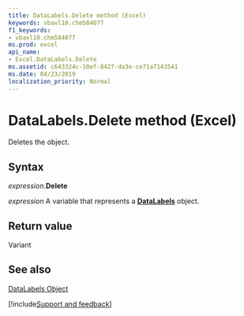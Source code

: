 ```yaml
---
title: DataLabels.Delete method (Excel)
keywords: vbaxl10.chm584077
f1_keywords:
- vbaxl10.chm584077
ms.prod: excel
api_name:
- Excel.DataLabels.Delete
ms.assetid: c643324c-10ef-8427-da3e-ce71a7143541
ms.date: 04/23/2019
localization_priority: Normal
---
```



# DataLabels.Delete method (Excel)

Deletes the object.


## Syntax

_expression_.**Delete**

_expression_ A variable that represents a **[DataLabels](Excel.DataLabels(object).md)** object.


## Return value

Variant


## See also


[DataLabels Object](Excel.DataLabels(object).md)

[!include[Support and feedback](~/includes/feedback-boilerplate.md)]